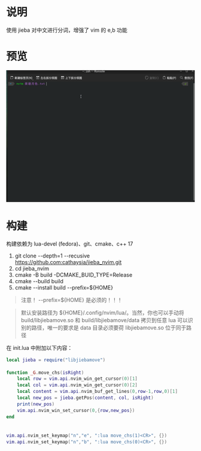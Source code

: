 # 说明

使用 jieba 对中文进行分词，增强了 vim 的 e,b 功能

# 预览

![荷塘月色](./screenshot/荷塘月色.gif)

# 构建

构建依赖为 lua-devel (fedora)、git、cmake、c++ 17

1. git clone --depth=1 --recusive https://github.com:cathaysia/jieba_nvim.git
2. cd jieba_nvim
3. cmake -B build -DCMAKE_BUID_TYPE=Release
4. cmake --build build
5. cmake --install build --prefix=${HOME}

> 注意！ --prefix=${HOME} 是必须的！！！

> 默认安装路径为 ${HOME}/.config/nvim/lua/。当然，你也可以手动将 build/libjiebamove.so 和
> build/libjiebamove/data 拷贝到任意 lua 可以识别的路径，唯一的要求是 data 目录必须要荷
> libjiebamove.so 位于同于路径

在 init.lua 中附加以下内容：

```lua
local jieba = require("libjiebamove")

function _G.move_chs(isRight)
    local row = vim.api.nvim_win_get_cursor(0)[1]
    local col = vim.api.nvim_win_get_cursor(0)[2]
    local content = vim.api.nvim_buf_get_lines(0,row-1,row,0)[1]
    local new_pos = jieba.getPos(content, col, isRight)
    print(new_pos)
    vim.api.nvim_win_set_cursor(0,{row,new_pos})
end


vim.api.nvim_set_keymap("n","e", ":lua move_chs(1)<CR>", {})
vim.api.nvim_set_keymap("n","b", ":lua move_chs(0)<CR>", {})
```


